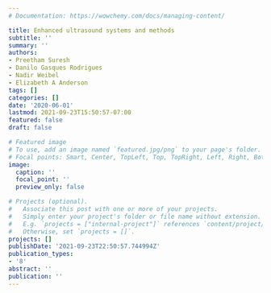 ```yaml
---
# Documentation: https://wowchemy.com/docs/managing-content/

title: Enhanced ultrasound systems and methods
subtitle: ''
summary: ''
authors:
- Preetham Suresh
- Danilo Gasques Rodrigues
- Nadir Weibel
- Elizabeth A Anderson
tags: []
categories: []
date: '2020-06-01'
lastmod: 2021-09-23T15:50:57-07:00
featured: false
draft: false

# Featured image
# To use, add an image named `featured.jpg/png` to your page's folder.
# Focal points: Smart, Center, TopLeft, Top, TopRight, Left, Right, BottomLeft, Bottom, BottomRight.
image:
  caption: ''
  focal_point: ''
  preview_only: false

# Projects (optional).
#   Associate this post with one or more of your projects.
#   Simply enter your project's folder or file name without extension.
#   E.g. `projects = ["internal-project"]` references `content/project/deep-learning/index.md`.
#   Otherwise, set `projects = []`.
projects: []
publishDate: '2021-09-23T22:50:57.744994Z'
publication_types:
- '8'
abstract: ''
publication: ''
---
```

